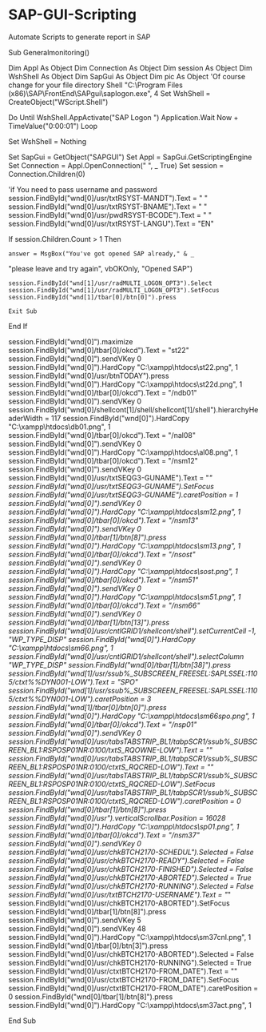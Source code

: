 # SAP-GUI-Scripting
Automate Scripts to generate report in SAP

Sub Generalmonitoring()

Dim Appl As Object
Dim Connection As Object
Dim session As Object
Dim WshShell As Object
Dim SapGui As Object
Dim pic As Object
'Of course change for your file directory
Shell "C:\Program Files (x86)\SAP\FrontEnd\SAPgui\saplogon.exe", 4
Set WshShell = CreateObject("WScript.Shell")

Do Until WshShell.AppActivate("SAP Logon ")
    Application.Wait Now + TimeValue("0:00:01")
Loop

Set WshShell = Nothing

Set SapGui = GetObject("SAPGUI")
Set Appl = SapGui.GetScriptingEngine
Set Connection = Appl.OpenConnection("  ", _
    True)
Set session = Connection.Children(0)

'if You need to pass username and password
session.FindById("wnd[0]/usr/txtRSYST-MANDT").Text = "    "
session.FindById("wnd[0]/usr/txtRSYST-BNAME").Text = "    "
session.FindById("wnd[0]/usr/pwdRSYST-BCODE").Text = "    "
session.FindById("wnd[0]/usr/txtRSYST-LANGU").Text = "EN"

If session.Children.Count > 1 Then

    answer = MsgBox("You've got opened SAP already," & _
"please leave and try again", vbOKOnly, "Opened SAP")

    session.FindById("wnd[1]/usr/radMULTI_LOGON_OPT3").Select
    session.FindById("wnd[1]/usr/radMULTI_LOGON_OPT3").SetFocus
    session.FindById("wnd[1]/tbar[0]/btn[0]").press

    Exit Sub

End If

session.FindById("wnd[0]").maximize
session.FindById("wnd[0]/tbar[0]/okcd").Text = "st22"
session.FindById("wnd[0]").sendVKey 0
session.FindById("wnd[0]").HardCopy "C:\xampp\htdocs\st22.png", 1
session.FindById("wnd[0]/usr/btnTODAY").press
session.FindById("wnd[0]").HardCopy "C:\xampp\htdocs\st22d.png", 1
session.FindById("wnd[0]/tbar[0]/okcd").Text = "/ndb01"
session.FindById("wnd[0]").sendVKey 0
session.FindById("wnd[0]/shellcont[1]/shell/shellcont[1]/shell").hierarchyHeaderWidth = 117
session.FindById("wnd[0]").HardCopy "C:\xampp\htdocs\db01.png", 1
session.FindById("wnd[0]/tbar[0]/okcd").Text = "/nal08"
session.FindById("wnd[0]").sendVKey 0
session.FindById("wnd[0]").HardCopy "C:\xampp\htdocs\al08.png", 1
session.FindById("wnd[0]/tbar[0]/okcd").Text = "/nsm12"
session.FindById("wnd[0]").sendVKey 0
session.FindById("wnd[0]/usr/txtSEQG3-GUNAME").Text = "*"
session.FindById("wnd[0]/usr/txtSEQG3-GUNAME").SetFocus
session.FindById("wnd[0]/usr/txtSEQG3-GUNAME").caretPosition = 1
session.FindById("wnd[0]").sendVKey 0
session.FindById("wnd[0]").HardCopy "C:\xampp\htdocs\sm12.png", 1
session.FindById("wnd[0]/tbar[0]/okcd").Text = "/nsm13"
session.FindById("wnd[0]").sendVKey 0
session.FindById("wnd[0]/tbar[1]/btn[8]").press
session.FindById("wnd[0]").HardCopy "C:\xampp\htdocs\sm13.png", 1
session.FindById("wnd[0]/tbar[0]/okcd").Text = "/nsost"
session.FindById("wnd[0]").sendVKey 0
session.FindById("wnd[0]").HardCopy "C:\xampp\htdocs\sost.png", 1
session.FindById("wnd[0]/tbar[0]/okcd").Text = "/nsm51"
session.FindById("wnd[0]").sendVKey 0
session.FindById("wnd[0]").HardCopy "C:\xampp\htdocs\sm51.png", 1
session.FindById("wnd[0]/tbar[0]/okcd").Text = "/nsm66"
session.FindById("wnd[0]").sendVKey 0
session.FindById("wnd[0]/tbar[1]/btn[13]").press
session.FindById("wnd[0]/usr/cntlGRID1/shellcont/shell").setCurrentCell -1, "WP_TYPE_DISP"
session.FindById("wnd[0]").HardCopy "C:\xampp\htdocs\sm66.png", 1
session.FindById("wnd[0]/usr/cntlGRID1/shellcont/shell").selectColumn "WP_TYPE_DISP"
session.FindById("wnd[0]/tbar[1]/btn[38]").press
session.FindById("wnd[1]/usr/ssub%_SUBSCREEN_FREESEL:SAPLSSEL:1105/ctxt%%DYN001-LOW").Text = "SPO"
session.FindById("wnd[1]/usr/ssub%_SUBSCREEN_FREESEL:SAPLSSEL:1105/ctxt%%DYN001-LOW").caretPosition = 3
session.FindById("wnd[1]/tbar[0]/btn[0]").press
session.FindById("wnd[0]").HardCopy "C:\xampp\htdocs\sm66spo.png", 1
session.FindById("wnd[0]/tbar[0]/okcd").Text = "/nsp01"
session.FindById("wnd[0]").sendVKey 0
session.FindById("wnd[0]/usr/tabsTABSTRIP_BL1/tabpSCR1/ssub%_SUBSCREEN_BL1:RSPOSP01NR:0100/txtS_RQOWNE-LOW").Text = ""
session.FindById("wnd[0]/usr/tabsTABSTRIP_BL1/tabpSCR1/ssub%_SUBSCREEN_BL1:RSPOSP01NR:0100/ctxtS_RQCRED-LOW").Text = ""
session.FindById("wnd[0]/usr/tabsTABSTRIP_BL1/tabpSCR1/ssub%_SUBSCREEN_BL1:RSPOSP01NR:0100/ctxtS_RQCRED-LOW").SetFocus
session.FindById("wnd[0]/usr/tabsTABSTRIP_BL1/tabpSCR1/ssub%_SUBSCREEN_BL1:RSPOSP01NR:0100/ctxtS_RQCRED-LOW").caretPosition = 0
session.FindById("wnd[0]/tbar[1]/btn[8]").press
session.FindById("wnd[0]/usr").verticalScrollbar.Position = 16028
session.FindById("wnd[0]").HardCopy "C:\xampp\htdocs\sp01.png", 1
session.FindById("wnd[0]/tbar[0]/okcd").Text = "/nsm37"
session.FindById("wnd[0]").sendVKey 0
session.FindById("wnd[0]/usr/chkBTCH2170-SCHEDUL").Selected = False
session.FindById("wnd[0]/usr/chkBTCH2170-READY").Selected = False
session.FindById("wnd[0]/usr/chkBTCH2170-FINISHED").Selected = False
session.FindById("wnd[0]/usr/chkBTCH2170-ABORTED").Selected = True
session.FindById("wnd[0]/usr/chkBTCH2170-RUNNING").Selected = False
session.FindById("wnd[0]/usr/txtBTCH2170-USERNAME").Text = "*"
session.FindById("wnd[0]/usr/chkBTCH2170-ABORTED").SetFocus
session.FindById("wnd[0]/tbar[1]/btn[8]").press
session.FindById("wnd[0]").sendVKey 5
session.FindById("wnd[0]").sendVKey 48
session.FindById("wnd[0]").HardCopy "C:\xampp\htdocs\sm37cnl.png", 1
session.FindById("wnd[0]/tbar[0]/btn[3]").press
session.FindById("wnd[0]/usr/chkBTCH2170-ABORTED").Selected = False
session.FindById("wnd[0]/usr/chkBTCH2170-RUNNING").Selected = True
session.FindById("wnd[0]/usr/ctxtBTCH2170-FROM_DATE").Text = ""
session.FindById("wnd[0]/usr/ctxtBTCH2170-FROM_DATE").SetFocus
session.FindById("wnd[0]/usr/ctxtBTCH2170-FROM_DATE").caretPosition = 0
session.FindById("wnd[0]/tbar[1]/btn[8]").press
session.FindById("wnd[0]").HardCopy "C:\xampp\htdocs\sm37act.png", 1

End Sub
